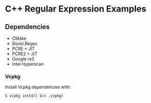 # C++ Regular Expression Examples

## Dependencies

- CMake
- Boost.Regex
- PCRE + JIT
- PCRE2 + JIT
- Google re2
- Intel Hyperscan

### Vcpkg

Install Vcpkg dependencies with:

    $ vcpkg install $(< .vcpkg)
